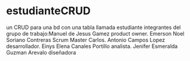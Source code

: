 # estudianteCRUD
un CRUD para una bd con una tabla llamada estudiante integrantes del grupo de trabajo:Manuel de Jesus Gamez product owner. Emerson Noel Soriano Contreras Scrum Master Carlos. Antonio Campos Lopez desarrollador. Einys Elena Canales Portillo analista. Jenifer Esmeralda Guzman Arevalo diseñadora
